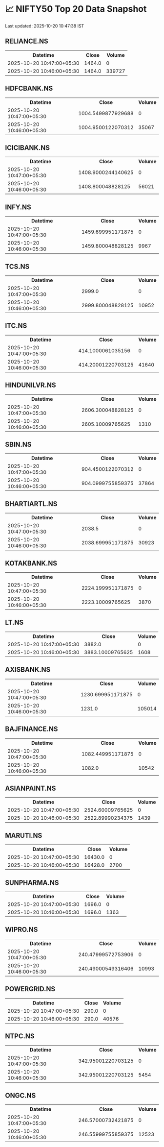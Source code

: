 # 📈 NIFTY50 Top 20 Data Snapshot

Last updated: 2025-10-20 10:47:38 IST

## RELIANCE.NS

<table>
  <tr><th>Datetime</th><th>Close</th><th>Volume</th></tr>
  <tr><td>2025-10-20 10:47:00+05:30</td><td>1464.0</td><td>0</td></tr>
  <tr><td>2025-10-20 10:46:00+05:30</td><td>1464.0</td><td>339727</td></tr>
</table>

## HDFCBANK.NS

<table>
  <tr><th>Datetime</th><th>Close</th><th>Volume</th></tr>
  <tr><td>2025-10-20 10:47:00+05:30</td><td>1004.5499877929688</td><td>0</td></tr>
  <tr><td>2025-10-20 10:46:00+05:30</td><td>1004.9500122070312</td><td>35067</td></tr>
</table>

## ICICIBANK.NS

<table>
  <tr><th>Datetime</th><th>Close</th><th>Volume</th></tr>
  <tr><td>2025-10-20 10:47:00+05:30</td><td>1408.9000244140625</td><td>0</td></tr>
  <tr><td>2025-10-20 10:46:00+05:30</td><td>1408.800048828125</td><td>56021</td></tr>
</table>

## INFY.NS

<table>
  <tr><th>Datetime</th><th>Close</th><th>Volume</th></tr>
  <tr><td>2025-10-20 10:47:00+05:30</td><td>1459.699951171875</td><td>0</td></tr>
  <tr><td>2025-10-20 10:46:00+05:30</td><td>1459.800048828125</td><td>9967</td></tr>
</table>

## TCS.NS

<table>
  <tr><th>Datetime</th><th>Close</th><th>Volume</th></tr>
  <tr><td>2025-10-20 10:47:00+05:30</td><td>2999.0</td><td>0</td></tr>
  <tr><td>2025-10-20 10:46:00+05:30</td><td>2999.800048828125</td><td>10952</td></tr>
</table>

## ITC.NS

<table>
  <tr><th>Datetime</th><th>Close</th><th>Volume</th></tr>
  <tr><td>2025-10-20 10:47:00+05:30</td><td>414.1000061035156</td><td>0</td></tr>
  <tr><td>2025-10-20 10:46:00+05:30</td><td>414.20001220703125</td><td>41640</td></tr>
</table>

## HINDUNILVR.NS

<table>
  <tr><th>Datetime</th><th>Close</th><th>Volume</th></tr>
  <tr><td>2025-10-20 10:47:00+05:30</td><td>2606.300048828125</td><td>0</td></tr>
  <tr><td>2025-10-20 10:46:00+05:30</td><td>2605.10009765625</td><td>1310</td></tr>
</table>

## SBIN.NS

<table>
  <tr><th>Datetime</th><th>Close</th><th>Volume</th></tr>
  <tr><td>2025-10-20 10:47:00+05:30</td><td>904.4500122070312</td><td>0</td></tr>
  <tr><td>2025-10-20 10:46:00+05:30</td><td>904.0999755859375</td><td>37864</td></tr>
</table>

## BHARTIARTL.NS

<table>
  <tr><th>Datetime</th><th>Close</th><th>Volume</th></tr>
  <tr><td>2025-10-20 10:47:00+05:30</td><td>2038.5</td><td>0</td></tr>
  <tr><td>2025-10-20 10:46:00+05:30</td><td>2038.699951171875</td><td>30923</td></tr>
</table>

## KOTAKBANK.NS

<table>
  <tr><th>Datetime</th><th>Close</th><th>Volume</th></tr>
  <tr><td>2025-10-20 10:47:00+05:30</td><td>2224.199951171875</td><td>0</td></tr>
  <tr><td>2025-10-20 10:46:00+05:30</td><td>2223.10009765625</td><td>3870</td></tr>
</table>

## LT.NS

<table>
  <tr><th>Datetime</th><th>Close</th><th>Volume</th></tr>
  <tr><td>2025-10-20 10:47:00+05:30</td><td>3882.0</td><td>0</td></tr>
  <tr><td>2025-10-20 10:46:00+05:30</td><td>3883.10009765625</td><td>1608</td></tr>
</table>

## AXISBANK.NS

<table>
  <tr><th>Datetime</th><th>Close</th><th>Volume</th></tr>
  <tr><td>2025-10-20 10:47:00+05:30</td><td>1230.699951171875</td><td>0</td></tr>
  <tr><td>2025-10-20 10:46:00+05:30</td><td>1231.0</td><td>105014</td></tr>
</table>

## BAJFINANCE.NS

<table>
  <tr><th>Datetime</th><th>Close</th><th>Volume</th></tr>
  <tr><td>2025-10-20 10:47:00+05:30</td><td>1082.449951171875</td><td>0</td></tr>
  <tr><td>2025-10-20 10:46:00+05:30</td><td>1082.0</td><td>10542</td></tr>
</table>

## ASIANPAINT.NS

<table>
  <tr><th>Datetime</th><th>Close</th><th>Volume</th></tr>
  <tr><td>2025-10-20 10:47:00+05:30</td><td>2524.60009765625</td><td>0</td></tr>
  <tr><td>2025-10-20 10:46:00+05:30</td><td>2522.89990234375</td><td>1439</td></tr>
</table>

## MARUTI.NS

<table>
  <tr><th>Datetime</th><th>Close</th><th>Volume</th></tr>
  <tr><td>2025-10-20 10:47:00+05:30</td><td>16430.0</td><td>0</td></tr>
  <tr><td>2025-10-20 10:46:00+05:30</td><td>16428.0</td><td>2700</td></tr>
</table>

## SUNPHARMA.NS

<table>
  <tr><th>Datetime</th><th>Close</th><th>Volume</th></tr>
  <tr><td>2025-10-20 10:47:00+05:30</td><td>1696.0</td><td>0</td></tr>
  <tr><td>2025-10-20 10:46:00+05:30</td><td>1696.0</td><td>1363</td></tr>
</table>

## WIPRO.NS

<table>
  <tr><th>Datetime</th><th>Close</th><th>Volume</th></tr>
  <tr><td>2025-10-20 10:47:00+05:30</td><td>240.47999572753906</td><td>0</td></tr>
  <tr><td>2025-10-20 10:46:00+05:30</td><td>240.49000549316406</td><td>10993</td></tr>
</table>

## POWERGRID.NS

<table>
  <tr><th>Datetime</th><th>Close</th><th>Volume</th></tr>
  <tr><td>2025-10-20 10:47:00+05:30</td><td>290.0</td><td>0</td></tr>
  <tr><td>2025-10-20 10:46:00+05:30</td><td>290.0</td><td>40576</td></tr>
</table>

## NTPC.NS

<table>
  <tr><th>Datetime</th><th>Close</th><th>Volume</th></tr>
  <tr><td>2025-10-20 10:47:00+05:30</td><td>342.95001220703125</td><td>0</td></tr>
  <tr><td>2025-10-20 10:46:00+05:30</td><td>342.95001220703125</td><td>5454</td></tr>
</table>

## ONGC.NS

<table>
  <tr><th>Datetime</th><th>Close</th><th>Volume</th></tr>
  <tr><td>2025-10-20 10:47:00+05:30</td><td>246.57000732421875</td><td>0</td></tr>
  <tr><td>2025-10-20 10:46:00+05:30</td><td>246.55999755859375</td><td>12523</td></tr>
</table>

